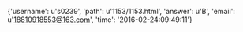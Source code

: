 {'username': u's0239', 'path': u'1153/1153.html', 'answer': u'B', 'email': u'18810918553@163.com', 'time': '2016-02-24:09:49:11'}